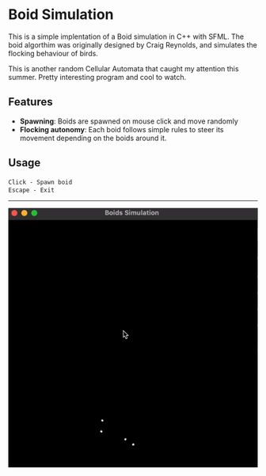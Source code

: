 # Boid Simulation

This is a simple implentation of a Boid simulation in C++ with SFML. The boid algorthim was originally designed by Craig Reynolds, and simulates the flocking behaviour of birds.

This is another random Cellular Automata that caught my attention this summer. Pretty interesting program and cool to watch.

## Features

- **Spawning**: Boids are spawned on mouse click and move randomly
- **Flocking autonomy**: Each boid follows simple rules to steer its movement depending on the boids around it.

## Usage

    Click - Spawn boid
    Escape - Exit

---

![](https://github.com/judz5/boids/blob/main/boid-clip.gif)
